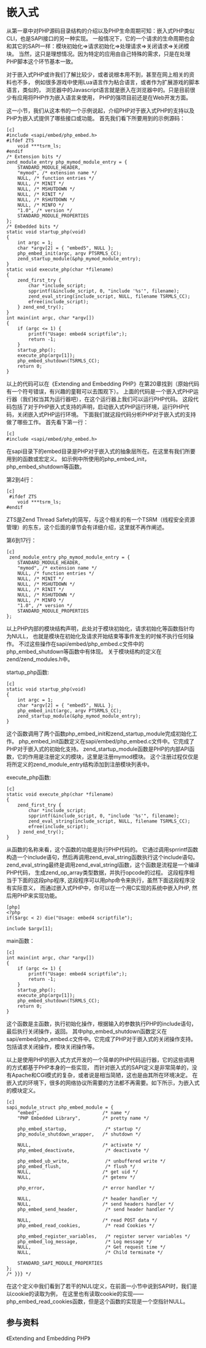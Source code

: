 # 嵌入式

从第一章中对PHP源码目录结构的介绍以及PHP生命周期可知：嵌入式PHP类似CLI，也是SAPI接口的另一种实现。
一般情况下，它的一个请求的生命周期也会和其它的SAPI一样：模块初始化=>请求初始化=>处理请求=>关闭请求=>关闭模块。
当然，这只是理想情况。因为特定的应用由自己特殊的需求，只是在处理PHP脚本这个环节基本一致。

对于嵌入式PHP或许我们了解比较少，或者说根本用不到，甚至在网上相关的资料也不多，
例如很多游戏中使用Lua语言作为粘合语言，或者作为扩展游戏的脚本语言，类似的，
浏览器中的Javascript语言就是嵌入在浏览器中的。只是目前很少有应用将PHP作为嵌入语言来使用，
PHP的强项目前还是在Web开发方面。

这一小节，我们从这本书的一个示例说起，介绍PHP对于嵌入式PHP的支持以及PHP为嵌入式提供了哪些接口或功能。
首先我们看下所要用到的示例源码：

    [c]
    #include <sapi/embed/php_embed.h>
    #ifdef ZTS
        void ***tsrm_ls;
    #endif
    /* Extension bits */
    zend_module_entry php_mymod_module_entry = {
        STANDARD_MODULE_HEADER,
        "mymod", /* extension name */
        NULL, /* function entries */
        NULL, /* MINIT */
        NULL, /* MSHUTDOWN */
        NULL, /* RINIT */
        NULL, /* RSHUTDOWN */
        NULL, /* MINFO */
        "1.0", /* version */
        STANDARD_MODULE_PROPERTIES
    };
    /* Embedded bits */
    static void startup_php(void)
    {
        int argc = 1;
        char *argv[2] = { "embed5", NULL };
        php_embed_init(argc, argv PTSRMLS_CC);
        zend_startup_module(&php_mymod_module_entry);
    }
    static void execute_php(char *filename)
    {
        zend_first_try {
            char *include_script;
            spprintf(&include_script, 0, "include '%s'", filename);
            zend_eval_string(include_script, NULL, filename TSRMLS_CC);
            efree(include_script);
        } zend_end_try();
    }
    int main(int argc, char *argv[])
    {
        if (argc <= 1) {
            printf("Usage: embed4 scriptfile";);
            return -1;
        }
        startup_php();
        execute_php(argv[1]);
        php_embed_shutdown(TSRMLS_CC);
        return 0;
    }


以上的代码可以在《Extending and Embedding PHP》在第20章找到（原始代码有一个符号错误，有兴趣的童鞋可以去围观下）。
上面的代码是一个嵌入式PHP运行器（我们权当其为运行器吧），在这个运行器上我们可以运行PHP代码。
这段代码包括了对于PHP嵌入式支持的声明，启动嵌入式PHP运行环境，运行PHP代码，关闭嵌入式PHP运行环境。
下面我们就这段代码分析PHP对于嵌入式的支持做了哪些工作。 
首先看下第一行：

    [c]
    #include <sapi/embed/php_embed.h>

在sapi目录下的embed目录是PHP对于嵌入式的抽象层所在。在这里有我们所要用到的函数或宏定义。
如示例中所使用的php_embed_init，php_embed_shutdown等函数。

第2到4行：

    [c]
     #ifdef ZTS
        void ***tsrm_ls;
    #endif

ZTS是Zend Thread Safety的简写，与这个相关的有一个TSRM（线程安全资源管理）的东东，这个后面的章节会有详细介绍，这里就不再作阐述。

第6到17行：

    [c]
     zend_module_entry php_mymod_module_entry = {
        STANDARD_MODULE_HEADER,
        "mymod", /* extension name */
        NULL, /* function entries */
        NULL, /* MINIT */
        NULL, /* MSHUTDOWN */
        NULL, /* RINIT */
        NULL, /* RSHUTDOWN */
        NULL, /* MINFO */
        "1.0", /* version */
        STANDARD_MODULE_PROPERTIES
    };

以上PHP内部的模块结构声明，此处对于模块初始化，请求初始化等函数指针均为NULL，
也就是模块在初始化及请求开始结束等事件发生的时候不执行任何操作。
不过这些操作在sapi/embed/php_embed.c文件中的php_embed_shutdown等函数中有体现。
关于模块结构的定义在zend/zend_modules.h中。

startup_php函数:

    [c]
    static void startup_php(void)
    {
        int argc = 1;
        char *argv[2] = { "embed5", NULL };
        php_embed_init(argc, argv PTSRMLS_CC);
        zend_startup_module(&php_mymod_module_entry);
    }

这个函数调用了两个函数php_embed_init和zend_startup_module完成初始化工作。
php_embed_init函数定义在sapi/embed/php_embed.c文件中。它完成了PHP对于嵌入式的初始化支持。
zend_startup_module函数是PHP的内部API函数，它的作用是注册定义的模块，这里是注册mymod模块。
这个注册过程仅仅是将所定义的zend_module_entry结构添加到注册模块列表中。

execute_php函数:

    [c]
    static void execute_php(char *filename)
    {
        zend_first_try {
            char *include_script;
            spprintf(&include_script, 0, "include '%s'", filename);
            zend_eval_string(include_script, NULL, filename TSRMLS_CC);
            efree(include_script);
        } zend_end_try();
    }

从函数的名称来看，这个函数的功能是执行PHP代码的。
它通过调用sprrintf函数构造一个include语句，然后再调用zend_eval_string函数执行这个include语句。
zend_eval_string最终是调用zend_eval_stringl函数，这个函数是流程是一个编译PHP代码，
生成zend_op_array类型数据，并执行opcode的过程。
这段程序相当于下面的这段php程序, 这段程序可以用php命令来执行，虽然下面这段程序没有实际意义，
而通过嵌入式PHP中，你可以在一个用C实现的系统中嵌入PHP, 然后用PHP来实现功能。

	[php]
	<?php
	if($argc < 2) die("Usage: embed4 scriptfile");

	include $argv[1];


main函数：

    [c]
    int main(int argc, char *argv[])
    {
        if (argc <= 1) {
            printf("Usage: embed4 scriptfile";);
            return -1;
        }
        startup_php();
        execute_php(argv[1]);
        php_embed_shutdown(TSRMLS_CC);
        return 0;
    }

这个函数是主函数，执行初始化操作，根据输入的参数执行PHP的include语句，最后执行关闭操作，返回。
其中php_embed_shutdown函数定义在sapi/embed/php_embed.c文件中。它完成了PHP对于嵌入式的关闭操作支持。
包括请求关闭操作，模块关闭操作等。

以上是使用PHP的嵌入式方式开发的一个简单的PHP代码运行器，它的这些调用的方式都基于PHP本身的一些实现，
而针对嵌入式的SAPI定义是非常简单的，没有Apache和CGI模式的复杂，或者说是相当简陋，这也是由其所在环境决定。
在嵌入式的环境下，很多的网络协议所需要的方法都不再需要。如下所示，为嵌入式的模块定义。

    [c]
    sapi_module_struct php_embed_module = {
        "embed",                       /* name */
        "PHP Embedded Library",        /* pretty name */

        php_embed_startup,              /* startup */
        php_module_shutdown_wrapper,   /* shutdown */

        NULL,                          /* activate */
        php_embed_deactivate,           /* deactivate */

        php_embed_ub_write,             /* unbuffered write */
        php_embed_flush,                /* flush */
        NULL,                          /* get uid */
        NULL,                          /* getenv */

        php_error,                     /* error handler */

        NULL,                          /* header handler */
        NULL,                          /* send headers handler */
        php_embed_send_header,          /* send header handler */

        NULL,                          /* read POST data */
        php_embed_read_cookies,         /* read Cookies */

        php_embed_register_variables,   /* register server variables */
        php_embed_log_message,          /* Log message */
        NULL,							/* Get request time */
        NULL,							/* Child terminate */

        STANDARD_SAPI_MODULE_PROPERTIES
    };
    /* }}} */

在这个定义中我们看到了若干的NULl定义，在前面一小节中说到SAPI时，我们是以cookie的读取为例，
在这里也有读取cookie的实现——php_embed_read_cookies函数，但是这个函数的实现是一个空指针NULL。

## 参与资料
《Extending and Embedding PHP》
